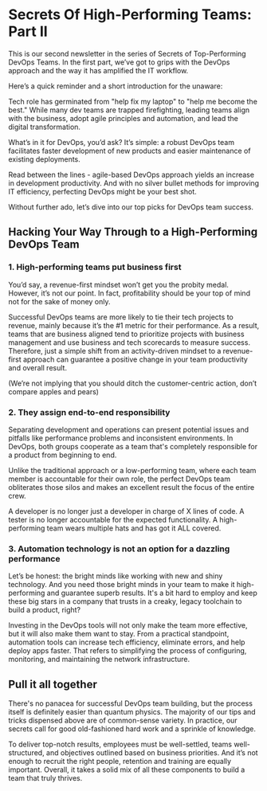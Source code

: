# Secrets Of High-Performing Teams: Part II


This is our second newsletter in the series of Secrets of Top-Performing DevOps Teams. In the first part, we’ve got to grips with the DevOps approach and the way it has amplified the IT workflow.

Here’s a quick reminder and a short introduction for the unaware:

Tech role has germinated from "help fix my laptop" to "help me become the best." While many dev teams are trapped firefighting, leading teams align with the business, adopt agile principles and automation, and lead the digital transformation.

What’s in it for DevOps, you’d ask? It’s simple: a robust DevOps team facilitates faster development of new products and easier maintenance of existing deployments. 

Read between the lines - agile-based DevOps approach yields an increase in development productivity. And with no silver bullet methods for improving IT efficiency, perfecting DevOps might be your best shot. 

Without further ado, let’s dive into our top picks for DevOps team success.


## Hacking Your Way Through to a High-Performing DevOps Team



### 1. High-performing teams put business first

You’d say, a revenue-first mindset won’t get you the probity medal. However, it’s not our point. In fact, profitability should be your top of mind not for the sake of money only. 


Successful DevOps teams are more likely to tie their tech projects to revenue, mainly because it’s the #1 metric for their performance. As a result, teams that are business aligned tend to prioritize projects with business management and use business and tech scorecards to measure success. Therefore, just a simple shift from an activity-driven mindset to a revenue-first approach can guarantee a positive change in your team productivity and overall result.


(We’re not implying that you should ditch the customer-centric action, don’t compare apples and pears)

### 2. They assign end-to-end responsibility

Separating development and operations can present potential issues and pitfalls like performance problems and inconsistent environments. In DevOps, both groups cooperate as a team that's completely responsible for a product from beginning to end. 


Unlike the traditional approach or a low-performing team, where each team member is accountable for their own role, the perfect DevOps team obliterates those silos and makes an excellent result the focus of the entire crew.


A developer is no longer just a developer in charge of X lines of code. A tester is no longer accountable for the expected functionality.  A high-performing team wears multiple hats and has got it ALL covered.

### 3. Automation technology is not an option for a dazzling performance

Let’s be honest: the bright minds like working with new and shiny technology. And you need those bright minds in your team to make it high-performing and guarantee superb results. It's a bit hard to employ and keep these big stars in a company that trusts in a creaky, legacy toolchain to build a product, right?


Investing in the DevOps tools will not only make the team more effective, but it will also make them want to stay. From a practical standpoint, automation tools can increase tech efficiency, eliminate errors, and help deploy apps faster. That refers to simplifying the process of configuring, monitoring, and maintaining the network infrastructure.



## Pull it all together

There's no panacea for successful DevOps team building, but the process itself is definitely easier than quantum physics. The majority of our tips and tricks dispensed above are of common-sense variety. In practice, our secrets call for good old-fashioned hard work and a sprinkle of knowledge.

To deliver top-notch results, employees must be well-settled, teams well-structured, and objectives outlined based on business priorities. And it’s not enough to recruit the right people, retention and training are equally important. Overall, it takes a solid mix of all these components to build a team that truly thrives.
